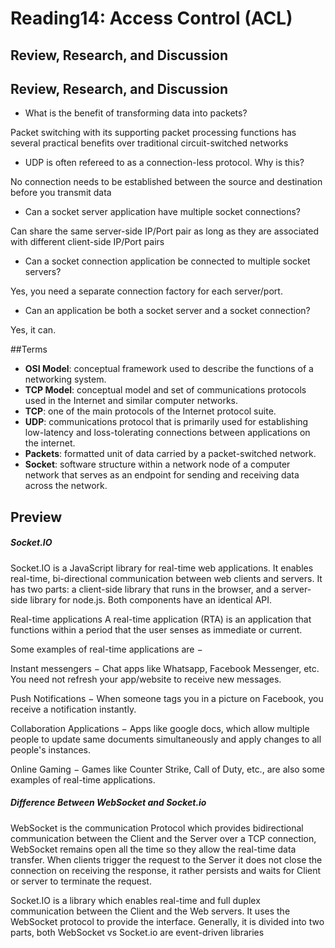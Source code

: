 # Reading14: Access Control (ACL)

## Review, Research, and Discussion

## Review, Research, and Discussion

- What is the benefit of transforming data into packets?

Packet switching with its supporting packet processing functions has several practical benefits over traditional circuit-switched networks

- UDP is often refereed to as a connection-less protocol. Why is this?

No connection needs to be established between the source and destination before you transmit data

- Can a socket server application have multiple socket connections?

Can share the same server-side IP/Port pair as long as they are associated with different client-side IP/Port pairs

- Can a socket connection application be connected to multiple socket servers?

Yes, you need a separate connection factory for each server/port.

- Can an application be both a socket server and a socket connection?

Yes, it can.

##Terms

- **OSI Model**: conceptual framework used to describe the functions of a networking system.
- **TCP Model**: conceptual model and set of communications protocols used in the Internet and similar computer networks.
- **TCP**: one of the main protocols of the Internet protocol suite.
- **UDP**: communications protocol that is primarily used for establishing low-latency and loss-tolerating connections between applications on the internet.
- **Packets**: formatted unit of data carried by a packet-switched network.
- **Socket**: software structure within a network node of a computer network that serves as an endpoint for sending and receiving data across the network.

## Preview

##### Socket.IO

Socket.IO is a JavaScript library for real-time web applications. It enables real-time, bi-directional communication between web clients and servers. It has two parts: a client-side library that runs in the browser, and a server-side library for node.js. Both components have an identical API.

Real-time applications
A real-time application (RTA) is an application that functions within a period that the user senses as immediate or current.

Some examples of real-time applications are −

Instant messengers − Chat apps like Whatsapp, Facebook Messenger, etc. You need not refresh your app/website to receive new messages.

Push Notifications − When someone tags you in a picture on Facebook, you receive a notification instantly.

Collaboration Applications − Apps like google docs, which allow multiple people to update same documents simultaneously and apply changes to all people's instances.

Online Gaming − Games like Counter Strike, Call of Duty, etc., are also some examples of real-time applications.

##### Difference Between WebSocket and Socket.io

WebSocket is the communication Protocol which provides bidirectional communication between the Client and the Server over a TCP connection, WebSocket remains open all the time so they allow the real-time data transfer. When clients trigger the request to the Server it does not close the connection on receiving the response, it rather persists and waits for Client or server to terminate the request.

Socket.IO is a library which enables real-time and full duplex communication between the Client and the Web servers. It uses the WebSocket protocol to provide the interface. Generally, it is divided into two parts, both WebSocket vs Socket.io are event-driven libraries
